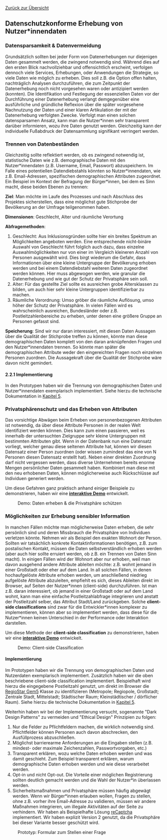 <div class="page-break"></div>
<div class="print-hide">
<a href="../HTML.html">Zurück zur Übersicht</a>
</div>

## Datenschutzkonforme Erhebung von Nutzer\*innendaten

### Datensparsamkeit & Datenvermeidung

Grundsätzlich sollten bei jeder Form von Datenerhebungen nur diejenigen Daten gesammelt werden, die zwingend notwendig sind. Während dies auf den ersten Blick nachvollziehbar und offensichtlich erscheint, verfolgen dennoch viele Services, Erhebungen, oder Anwendungen die Strategie, so viele Daten wie möglich zu erheben. Dies soll z.B. die Option offen halten, nachträglich Analysen durchzuführen, die zum Zeitpunkt der Datenerhebung noch nicht vorgesehen waren oder antizipiert werden (konnten). Die Identifikation und Festlegung der essenziellen Daten vor der Durchführung einer Datenerhebung verlangt demgegenüber eine ausführliche und gründliche Reflexion über die später vorgesehene Nachnutzung der Daten und einer klaren Artikulation der mit der Datenerhebung verfolgten Zwecke. Verfolgt man einen solchen datensparsamen Ansatz, kann man die Nutzer\*innen sehr transparent darüber informieren, wozu ihre Daten genutzt werden. Gleichzeitig kann der individuelle Fußabdruck der Datensammlung signifikant verringert werden.

### Trennen von Datenbeständen

Gleichzeitig sollte reflektiert werden, ob es zwingend notwendig ist, statistische Daten wie z.B. demographische Daten mit den Nutzer\*innendaten (z.B. Username, Email, Passwort) abzuspeichern. Im Falle eines potentiellen Datendiebstahls könnten so Nutzer\*innendaten, wie z.B. Email-Adressen, spezifischen demographischen Attributen zugeordnet. Ein Beispiel im Kontext der Befragung der Bürger\*innen, bei dem es Sinn macht, diese beiden Ebenen zu trennen:

**Ziel**: Man möchte im Laufe des Prozesses und nach Abschluss des Projektes sicherstellen, dass eine möglichst gute Stichprobe der Bevölkerung an der Umfrage teilgenommen haben.

**Dimensionen**: Geschlecht, Alter und räumliche Verortung

**Abfragemethoden**:
1. Geschlecht: Aus Inklusionsgründen sollte hier ein breites Spektrum an Möglichkeiten angeboten werden. Eine entsprechende nicht-binäre Auswahl von Geschlecht führt folglich auch dazu, dass einzelne Auswahlmöglichkeiten nur von einer im Vergleich kleineren Anzahl von Personen ausgewählt wird. Dies birgt wiederum die Gefahr, dass Informationen über eine kleine Untergruppe der Bevölkerung erhoben werden und bei einem Datendiebstahl weiteren Daten zugeordnet werden können. Hier muss abgewogen werden, wie granular die Datenerhebung und wie gut der Schutz der Privatsphäre sein soll.
2. Alter: Für das gestellte Ziel sollte es ausreichen grobe Altersklassen zu bilden, um auch hier sehr kleine Untergruppen identifizierbar zu machen.
3. Räumliche Verordnung: Umso gröber die räumliche Auflösung, umso höher der Schutz der Privatsphäre. In vielen Fällen wird es wahrscheinlich ausreichen, Bundesländer oder z.B. Postleitzahlenbereiche zu erheben, unter denen eine größere Gruppe an Personen gefasst sind.

**Speicherung**: Sind wir nur daran interessiert, mit diesen Daten Aussagen über die Qualität der Stichprobe treffen zu können, könnte man diese demographischen Daten komplett von den daran anknüpfenden Fragen und den Nutzer\*innendaten trennen. So könnte man später die demographischen Attribute weder den eingereichten Fragen noch einzelnen Personen zuordnen. Die Aussagekraft über die Qualität der Stichprobe wäre davon nicht gemindert.

#### 2.2.1 Implementierung

In den Prototypen haben wir die Trennung von demographischen Daten und Nutzer\*innendaten exemplarisch implementiert. Siehe hierzu die technische Dokumentation in <a class="local" href="chapter05.html">Kapitel 5</a>.

### Privatsphärenschutz und das Erheben von Attributen

Das vorsichtige Abwägen beim Erheben von personenbezogenen Attributen ist notwendig, da über diese Attribute Personen in der realen Welt identifiziert werden können. Dies kann zum einen passieren, weil es innerhalb der untersuchten Zielgruppe sehr kleine Untergruppen mit bestimmten Attributen gibt. Wenn in der Datenbank nun eine Datensatz vorliegt, welcher genau diese seltenen Attribute hat, können wir diesen Datensatz einer Person zuordnen (oder wissen zumindest das eine von N Personen diesen Datensatz erstellt hat). Neben einer direkten Zuordnung darf nicht vergessen werden, dass diverse Unternehmen bereits enorme Mengen persönlicher Daten gesammelt haben. Kombiniert man diese mit den neu erhobenen Daten, können möglicherweise auch Rückschlüsse auf Individuen generiert werden.

Um diese Gefahren ganz praktisch anhand einiger Beispiele zu demonstrieren, haben wir eine [**interaktive Demo**](https://sampling.locobss.vislab.io/?lang=de)<sup class="print"></sup> entwickelt.

<div class="page-break"></div>

<figure>
<figcaption>Demo: Daten erheben & die Privatsphäre schützen</figcaption>
<center><img src="https://sebastian-meier.github.io/LoCobSS-documentation/assets/images/privacy-sampling.png" alt="" /></center>
</figure>

### Möglichkeiten zur Erhebung sensibler Information

In manchen Fällen möchte man möglicherweise Daten erheben, die sehr persönlich sind und deren Missbrauch die Privatsphäre von Individuen verletzen könnte. Nehmen wir als Beispiel den exakten Wohnort der Person. Sollten wir tatsächlich konkrete Kontaktinformationen benötigen, z.B. zum postalischen Kontakt, müssen die Daten selbstverständlich erhoben werden (aber auch hier sollte erruiert werden, ob z.B. ein Trennen von Daten Sinn macht). In einigen Fällen wird der Wohnort aber nur erhoben, weil man davon ausgehend andere Attribute ableiten möchte: z.B. wohnt jemand in einer Großstadt oder eher auf dem Land. In all solchen Fällen, in denen hochaufgelöste Attribute erhoben werden, um anschließend niedrieg aufgelöste Attribute abzuleiten, empfiehlt es sich, dieses Ableiten direkt im Browser, auf Seiten der Nutzer\*innen (client-side) durchzuführen. Ist man z.B. daran interessiert, ob jemand in einer Großstadt oder auf dem Land wohnt, kann man eine einfache Postleitzahlabfrage integrieren und anstatt der Postleitzahl selber, das Attribut Stadt/Land zurückgeben. Solche **client-side classifications** sind zwar für die Entwickler\*innen komplexer zu implementieren, können aber so implementiert werden, dass diese für die Nutzer\*innen keinen Unterschied in der Performance oder Interaktion darstellen.

Um diese Methode der **client-side classification** zu demonstrieren, haben wir eine [**interaktive Demo**](https://privacy.locobss.vislab.io?lang=de)<sup class="print"></sup> entwickelt.

<div class="page-break"></div>

<figure>
<figcaption>Demo: Client-side Classification</figcaption>
<center><img src="https://sebastian-meier.github.io/LoCobSS-documentation/assets/images/privacy-demo.png" alt="" /></center>
</figure>

#### Implementierung

Im Prototypen haben wir die Trennung von demographischen Daten und Nutzerdaten exemplarisch implementiert. Zusätzlich haben wir die oben beschriebene client-side classification implementiert. Beispielhaft wird hierzu die eingegebene Postleitzahl genutzt, um direkt im Browser die [RegioStar Gem5](https://www.bmvi.de/SharedDocs/DE/Artikel/G/regionalstatistische-raumtypologie.html)<sup class="print"></sup> Klasse zu identifizieren (Metropole; Regiopole, Großstadt; Zentrale Stadt, Mittelstadt; Städtischer Raum; Kleinstädtischer / dörflicher Raum). Siehe hierzu die technische Dokumentation in <a class="local" href="chapter05.html">Kapitel 5</a>.

Weiterhin haben wir bei der Implementierung versucht, sogenannte "Dark Design Patterns" zu vermeiden und "Ethical Design" Prinzipien zu folgen:

1. Nur die Felder zu Pflichtfeldern machen, die wirklich notwendig sind. Pflichtfelder können Personen auch davon abschrecken, den Ausfüllprozess abzuschließen.
2. Möglichst barrierearme Anforderungen an die Eingaben stellen (z.B. mindest- oder maximale Zeichenzahlen, Passwortvorgaben, etc.)
3. Transparent erklären, wozu welche Daten erhoben werden und was damit geschieht. Zum Beispiel transparent erklären, warum demographische Daten erhoben werden und wie diese verarbeitet werden.
4. Opt-in und nicht Opt-out. Die Vorteile einer möglichen Registrierung sollten deutlich gemacht werden und die Wahl der Nutzer\*in überlassen werden.
5. Sicherheitsmaßnahmen und Privatsphäre müssen häufig abgewägt werden. Wenn wir Bürger\*innen erlauben wollen, Fragen zu stellen, ohne z.B. vorher ihre Email-Adresse zu validieren, müssen wir andere Maßnahmen integrieren, um illegale Aktivitäten auf der Seite zu verhindern. Wir haben als Beispielhafte Lösung [reCaptcha](https://developers.google.com/recaptcha/docs/display)<sup class="print"></sup> implementiert. Wir haben explizit Version 2 genutzt, da die Privatsphäre bei dieser Variante besser geschützt wird.

<div class="page-break"></div>

<figure>
<figcaption>Prototyp: Formular zum Stellen einer Frage</figcaption>
<center><img src="https://sebastian-meier.github.io/LoCobSS-documentation/assets/images/form.png" alt="" /></center>
</figure>


